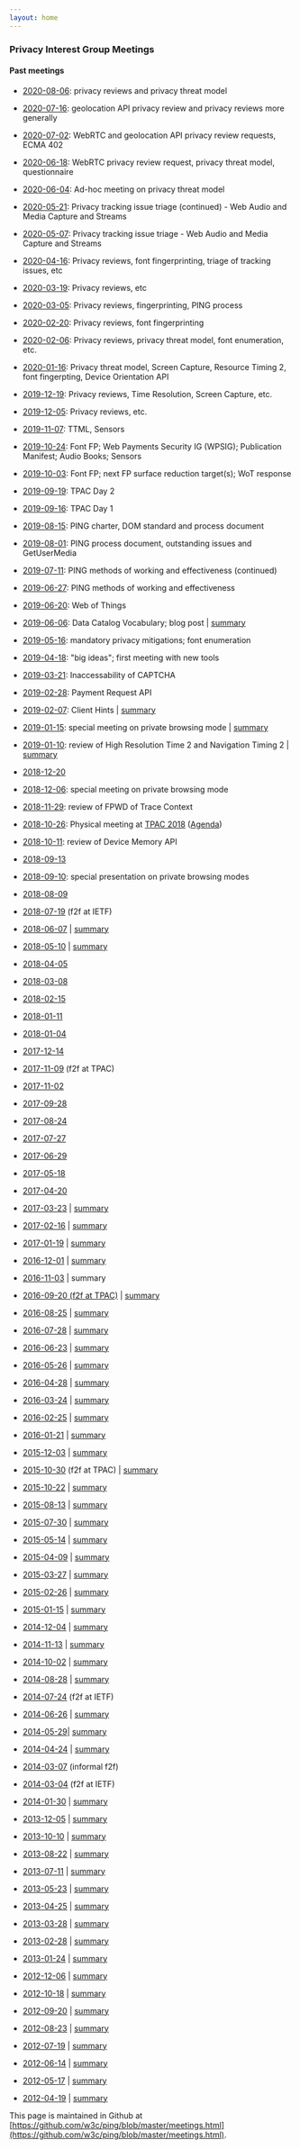 ```yaml
---
layout: home
---
```


### Privacy Interest Group Meetings

#### Past meetings

*  [2020-08-06](summaries/PING-minutes-20200806): privacy reviews and privacy threat model
*  [2020-07-16](summaries/PING-minutes-20200716): geolocation API privacy review and privacy reviews more generally
*  [2020-07-02](summaries/PING-minutes-20200702): WebRTC and geolocation API privacy review requests, ECMA 402
*  [2020-06-18](summaries/PING-minutes-20200618): WebRTC privacy review request, privacy threat model, questionnaire
*  [2020-06-04](summaries/PING-minutes-20200604): Ad-hoc meeting on privacy threat model
*  [2020-05-21](summaries/PING-minutes-20200521): Privacy tracking issue triage (continued) - Web Audio and Media Capture and Streams
*  [2020-05-07](summaries/PING-minutes-20200507): Privacy tracking issue triage - Web Audio and Media Capture and Streams
*  [2020-04-16](summaries/PING-minutes-20200416): Privacy reviews, font fingerprinting, triage of tracking issues, etc
*  [2020-03-19](summaries/PING-minutes-20200319): Privacy reviews, etc
*  [2020-03-05](summaries/PING-minutes-20200305): Privacy reviews, fingerprinting, PING process
*  [2020-02-20](summaries/PING-minutes-20200220): Privacy reviews, font fingerprinting
*  [2020-02-06](summaries/PING-minutes-20200206): Privacy reviews, privacy threat model, font enumeration, etc. 
*  [2020-01-16](summaries/PING-minutes-20200116): Privacy threat model, Screen Capture, Resource Timing 2, font fingerpting, Device Orientation API
*   [2019-12-19](summaries/PING-minutes-20191219): Privacy reviews, Time Resolution, Screen Capture, etc.
*   [2019-12-05](summaries/PING-minutes-20191205): Privacy reviews, etc.
*   [2019-11-07](summaries/PING-minutes-20191107): TTML, Sensors
*   [2019-10-24](summaries/PING-minutes-20191024): Font FP; Web Payments Security IG (WPSIG); Publication Manifest; Audio Books; Sensors
*   [2019-10-03](summaries/PING-minutes-20191003): Font FP; next FP surface reduction target(s); WoT response
*   [2019-09-19](summaries/PING-minutes-20190919): TPAC Day 2
*   [2019-09-16](summaries/PING-minutes-20190916): TPAC Day 1
*   [2019-08-15](summaries/PING-summary-20190815): PING charter, DOM standard and process document
*   [2019-08-01](summaries/PING-minutes-20190801): PING process document, outstanding issues and GetUserMedia
*   [2019-07-11](summaries/PING-minutes-20190711): PING methods of working and effectiveness (continued)
*   [2019-06-27](summaries/PING-minutes-20190627): PING methods of working and effectiveness
*   [2019-06-20](summaries/PING-minutes-20190620): Web of Things
*   [2019-06-06](summaries/PING-minutes-20190606): Data Catalog Vocabulary; blog post | [summary](https://lists.w3.org/Archives/Public/public-privacy/2019AprJun/0076.html)
*   [2019-05-16](summaries/PING-minutes-20190516): mandatory privacy mitigations; font enumeration
*   [2019-04-18](summaries/PING-minutes-20190418): "big ideas"; first meeting with new tools
*   [2019-03-21](https://www.w3.org/2019/03/21-privacy-minutes.html): Inaccessability of CAPTCHA
*   [2019-02-28](https://www.w3.org/2019/02/28-privacy-minutes.html): Payment Request API
*   [2019-02-07](https://www.w3.org/2019/02/07-privacy-minutes.html): Client Hints | [summary](https://lists.w3.org/Archives/Public/public-privacy/2019JanMar/0056.html)
*   [2019-01-15](https://www.w3.org/2019/01/15-privacy-minutes.html): special meeting on private browsing mode | [summary](https://lists.w3.org/Archives/Public/public-privacy/2019JanMar/0020.html)
*   [2019-01-10](https://www.w3.org/2019/01/10-privacy-minutes.html): review of High Resolution Time 2 and Navigation Timing 2 | [summary](https://lists.w3.org/Archives/Public/public-privacy/2019JanMar/0016.html)
*   [2018-12-20](https://www.w3.org/2018/12/20-privacy-minutes.html)
*   [2018-12-06](https://www.w3.org/2018/12/06-privacy-minutes.html): special meeting on private browsing mode
*   [2018-11-29](https://www.w3.org/2018/11/29-privacy-minutes.html): review of FPWD of Trace Context
*   [2018-10-26](https://www.w3.org/2018/10/26-privacy-minutes.html): Physical meeting at [TPAC 2018](https://www.w3.org/2018/10/TPAC) ([Agenda](https://docs.google.com/document/d/1aYGCfXkY5pOtyOFR8bWvrobYNSDhCxQ43SdfJ5OQFAs/edit))
*   [2018-10-11](https://www.w3.org/2018/10/11-privacy-minutes.html): review of Device Memory API
*   [2018-09-13](https://www.w3.org/2018/09/13-privacy-minutes.html)
*   [2018-09-10](https://www.w3.org/2018/09/10-privacy-minutes.html): special presentation on private browsing modes
*   [2018-08-09](https://www.w3.org/2018/08/09-privacy-minutes.html)
*   [2018-07-19](https://www.w3.org/2018/07/19-privacy-minutes.html) (f2f at IETF)
*   [2018-06-07](https://www.w3.org/2018/06/07-privacy-minutes.html) | [summary](summaries/PING-summary-20180607)
*   [2018-05-10](https://www.w3.org/2018/05/10-privacy-minutes.html) | [summary](summaries/PING-summary-20180510)
*   [2018-04-05](https://www.w3.org/2018/04/05-privacy-minutes.html)
*   [2018-03-08](https://www.w3.org/2018/03/08-privacy-minutes.html)
*   [2018-02-15](https://www.w3.org/2018/02/15-privacy-minutes.html)
*   [2018-01-11](https://www.w3.org/2018/01/11-privacy-minutes.html)
*   [2018-01-04](https://www.w3.org/2018/01/04-privacy-minutes.html)
*   [2017-12-14](https://www.w3.org/2017/12/14-privacy-minutes.html)
*   [2017-11-09](https://www.w3.org/2017/11/09-privacy-minutes.html) (f2f at TPAC)
*   [2017-11-02](https://www.w3.org/2017/11/02-privacy-minutes.html)
*   [2017-09-28](https://www.w3.org/2017/09/28-privacy-minutes.html)
*   [2017-08-24](https://www.w3.org/2017/08/24-privacy-minutes.html)
*   [2017-07-27](https://www.w3.org/2017/07/27-privacy-minutes.html)
*   [2017-06-29](https://www.w3.org/2017/06/29-privacy-minutes.html)
*   [2017-05-18](https://www.w3.org/2017/05/18-privacy-minutes.html)
*   [2017-04-20](https://www.w3.org/2017/04/20-privacy-minutes.html)
*   [2017-03-23](https://www.w3.org/2017/03/23-privacy-minutes.html) | [summary](https://lists.w3.org/Archives/Public/public-privacy/2017AprJun/0002.html)
*   [2017-02-16](https://www.w3.org/2017/02/16-privacy-minutes.html) | [summary](https://lists.w3.org/Archives/Public/public-privacy/2017JanMar/0029.html)
*   [2017-01-19](https://www.w3.org/2017/01/19-privacy-minutes.html) | [summary](https://lists.w3.org/Archives/Public/public-privacy/2017JanMar/0017.html)
*   [2016-12-01](https://www.w3.org/2016/12/01-privacy-minutes.html) | [summary](https://lists.w3.org/Archives/Public/public-privacy/2017JanMar/0002.html)
*   [2016-11-03](https://www.w3.org/2016/11/03-privacy-minutes.html) | summary
*   [2016-09-20 (f2f at TPAC)](https://www.w3.org/2016/09/20-privacy-minutes.html) | [summary](http://lists.w3.org/Archives/Public/public-privacy/2016OctDec/0018.html)
*   [2016-08-25](https://www.w3.org/2016/08/25-privacy-minutes.html) | [summary](https://lists.w3.org/Archives/Public/public-privacy/2016JulSep/0053.html)
*   [2016-07-28](http://www.w3.org/2016/07/28-privacy-minutes.html) | [summary](https://lists.w3.org/Archives/Public/public-privacy/2016JulSep/0034.html)
*   [2016-06-23](https://www.w3.org/2016/06/23-privacy-minutes.html) | [summary](https://lists.w3.org/Archives/Public/public-privacy/2016AprJun/0117.html)
*   [2016-05-26](https://www.w3.org/2016/05/26-privacy-minutes.html) | [summary](https://lists.w3.org/Archives/Public/public-privacy/2016AprJun/0114.html)
*   [2016-04-28](https://www.w3.org/2016/04/28-privacy-minutes.html) | [summary](https://lists.w3.org/Archives/Public/public-privacy/2016AprJun/0091.html)
*   [2016-03-24](https://www.w3.org/2016/03/24-privacy-minutes.html) | [summary](https://lists.w3.org/Archives/Public/public-privacy/2016AprJun/0005.html)
*   [2016-02-25](https://www.w3.org/2016/02/25-privacy-minutes.html) | [summary](https://lists.w3.org/Archives/Public/public-privacy/2016JanMar/0088.html)
*   [2016-01-21](http://www.w3.org/2016/01/21-privacy-minutes.html) | [summary](https://lists.w3.org/Archives/Public/public-privacy/2016JanMar/0052.html)
*   [2015-12-03](http://www.w3.org/2015/12/03-privacy-minutes.html) | [summary](https://lists.w3.org/Archives/Public/public-privacy/2015OctDec/0152.html)
*   [2015-10-30](http://www.w3.org/2015/10/29-privacy-minutes) (f2f at TPAC) | [summary](https://lists.w3.org/Archives/Public/public-privacy/2015OctDec/0146.html)
*   [2015-10-22](http://www.w3.org/2015/10/22-privacy-minutes) | [summary](https://lists.w3.org/Archives/Public/public-privacy/2015OctDec/0035.html)
*   [2015-08-13](http://www.w3.org/2015/08/13-privacy-minutes.html) | [summary](https://lists.w3.org/Archives/Public/public-privacy/2015JulSep/0132.html)
*   [2015-07-30](http://www.w3.org/2015/07/30-privacy-minutes.html) | [summary](https://lists.w3.org/Archives/Public/public-privacy/2015JulSep/0068.html)
*   [2015-05-14](http://www.w3.org/2015/05/14-privacy-minutes.html) | [summary](https://lists.w3.org/Archives/Public/public-privacy/2015AprJun/0049.html)
*   [2015-04-09](http://www.w3.org/2015/04/09-privacy-minutes.html) | [summary](https://lists.w3.org/Archives/Public/public-privacy/2015AprJun/0030.html)
*   [2015-03-27](http://www.w3.org/2015/03/27-privacy-minutes.html) | [summary](https://lists.w3.org/Archives/Public/public-privacy/2015AprJun/0009.html)

*   [2015-02-26](http://www.w3.org/2015/02/26-privacy-minutes.html) | [summary](https://lists.w3.org/Archives/Public/public-privacy/2014OctDec/0043.html)
*   [2015-01-15](http://www.w3.org/2015/01/15-privacy-minutes.html) | [summary](https://lists.w3.org/Archives/Public/public-privacy/2015JanMar/0093.html)
*   [2014-12-04](http://www.w3.org/2014/12/04-privacy-minutes.html) | [summary](https://lists.w3.org/Archives/Public/public-privacy/2014OctDec/0043.html)
*   [2014-11-13](http://www.w3.org/2014/11/13-privacy-minutes.html) | [summary](https://lists.w3.org/Archives/Public/public-privacy/2014OctDec/0032.html)
*   [2014-10-02](http://www.w3.org/2014/10/02-privacy-minutes.html) | [summary](https://lists.w3.org/Archives/Public/public-privacy/2014OctDec/0009.html)
*   [2014-08-28](http://www.w3.org/2014/08/28-privacy-minutes.html) | [summary](http://lists.w3.org/Archives/Public/public-privacy/2014JulSep/0041.html)
*   [2014-07-24](http://lists.w3.org/Archives/Public/public-privacy/2014JulSep/0023.html) (f2f at IETF)
*   [2014-06-26](http://www.w3.org/2014/06/26-privacy-minutes) | [summary](http://lists.w3.org/Archives/Public/public-privacy/2014JulSep/0000.html)
*   [2014-05-29](http://www.w3.org/2014/05/29-privacy-minutes)| [summary](https://lists.w3.org/Archives/Public/public-privacy/2014AprJun/0022.html)
*   [2014-04-24](http://www.w3.org/2014/04/24-privacy-minutes.html) | [summary](http://lists.w3.org/Archives/Public/public-privacy/2014AprJun/0008.html)
*   [2014-03-07](http://lists.w3.org/Archives/Public/public-privacy/2014JanMar/0036.html) (informal f2f)
*   [2014-03-04](http://lists.w3.org/Archives/Public/public-privacy/2014JanMar/0034.html) (f2f at IETF)
*   [2014-01-30](http://www.w3.org/2014/01/30-privacy-minutes.html) | [summary](http://lists.w3.org/Archives/Public/public-privacy/2014JanMar/0028.html)
*   [2013-12-05](http://www.w3.org/2013/12/05-privacy-minutes.html) | [summary](http://lists.w3.org/Archives/Public/public-privacy/2013OctDec/0036.html)
*   [2013-10-10](http://www.w3.org/2013/10/10-privacy-minutes.html) | [summary](http://lists.w3.org/Archives/Public/public-privacy/2013OctDec/0032.html)
*   [2013-08-22](http://www.w3.org/2013/08/22-privacy-minutes.html) | [summary](http://lists.w3.org/Archives/Public/public-privacy/2013JulSep/0066.html)
*   [2013-07-11](http://www.w3.org/2013/07/11-privacy-minutes.html) | [summary](http://lists.w3.org/Archives/Public/public-privacy/2013JulSep/0055.html)
*   [2013-05-23](http://www.w3.org/2013/05/23-privacy-minutes.html) | [summary](http://lists.w3.org/Archives/Public/public-privacy/2013AprJun/0047.html)
*   [2013-04-25](http://www.w3.org/2013/04/25-privacy-minutes.html) | [summary](http://lists.w3.org/Archives/Public/public-privacy/2013AprJun/0019.html)
*   [2013-03-28](http://www.w3.org/2013/03/28-privacy-minutes.html) | [summary](http://lists.w3.org/Archives/Public/public-privacy/2013AprJun/0001.html)
*   [2013-02-28](http://www.w3.org/2013/02/28-privacy-minutes.html) | [summary](http://lists.w3.org/Archives/Public/public-privacy/2013JanMar/0062.html)
*   [2013-01-24](http://www.w3.org/2013/01/24-privacy-minutes.html) | [summary](http://lists.w3.org/Archives/Public/public-privacy/2013JanMar/0051.html)
*   [2012-12-06](http://www.w3.org/2012/12/06-privacy-minutes.html) | [summary](http://lists.w3.org/Archives/Public/public-privacy/2012OctDec/0230.html)
*   [2012-10-18](http://www.w3.org/2012/10/18-privacy-minutes.html) | [summary](http://lists.w3.org/Archives/Public/public-privacy/2012OctDec/0203.html)
*   [2012-09-20](http://www.w3.org/2012/09/20-privacy-minutes.html) | [summary](http://lists.w3.org/Archives/Public/public-privacy/2012OctDec/0001.html)
*   [2012-08-23](http://www.w3.org/2012/08/23-privacy-minutes.html) | [summary](http://lists.w3.org/Archives/Public/public-privacy/2012JulSep/0053.html)
*   [2012-07-19](http://www.w3.org/2012/07/19-privacy-minutes.html) | [summary](http://lists.w3.org/Archives/Public/public-privacy/2012JulSep/0019.html)
*   [2012-06-14](http://www.w3.org/2012/06/14-privacy-minutes.html) | [summary](http://lists.w3.org/Archives/Public/public-privacy/2012JulSep/0004.html)
*   [2012-05-17](http://www.w3.org/2012/05/17-privacy-minutes.html) | [summary](http://lists.w3.org/Archives/Public/public-privacy/2012AprJun/0083.html)
*   [2012-04-19](http://www.w3.org/2012/04/19-privacy-minutes.html) | [summary](http://lists.w3.org/Archives/Public/public-privacy/2012AprJun/0065.html)

  
  
This page is maintained in Github at [https://github.com/w3c/ping/blob/master/meetings.html](https://github.com/w3c/ping/blob/master/meetings.html).
